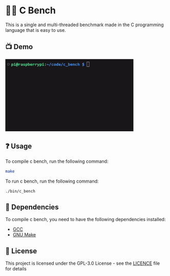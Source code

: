 # 🏃‍♂️ C Bench

This is a single and multi-threaded benchmark made in the C programming language that is easy to use.

## 📺 Demo

<img src="demo.gif" width="400px">

## ❓ Usage

To compile c bench, run the following command:

```bash
make
```

To run c bench, run the following command:

```bash
./bin/c_bench
```

## 📜 Dependencies

To compile c bench, you need to have the following dependencies installed:

- [GCC](https://gcc.gnu.org/)
- [GNU Make](https://www.gnu.org/software/make/)

## 📝 License

This project is licensed under the GPL-3.0 License - see the [LICENCE](LICENCE) file for details
